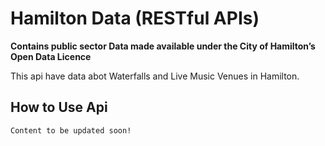 # Hamilton Data (RESTful APIs)

**Contains public sector Data made available under the City of Hamilton’s Open Data Licence**

This api have data abot Waterfalls and Live Music Venues in Hamilton.

## How to Use Api

    Content to be updated soon!
